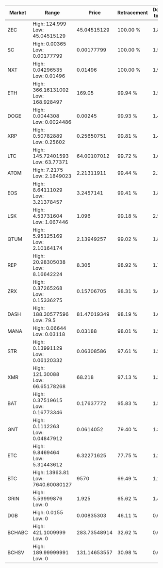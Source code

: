 | Market | Range | Price| Retracement | Doubles to 50% |
| --- | --- | --- | --- | --- |
| ZEC | High: 124.999<br />Low: 45.04515129 | 45.04515129 | 100.00 % | 1.89 |
| SC | High: 0.00365<br />Low: 0.00177799 | 0.00177799 | 100.00 % | 1.53 |
| NXT | High: 0.04296535<br />Low: 0.01496 | 0.01496 | 100.00 % | 1.94 |
| ETH | High: 366.16131002<br />Low: 168.928497 | 169.05 | 99.94 % | 1.58 |
| DOGE | High: 0.0044308<br />Low: 0.0024486 | 0.00245 | 99.93 % | 1.40 |
| XRP | High: 0.50782889<br />Low: 0.25602 | 0.25650751 | 99.81 % | 1.49 |
| LTC | High: 145.72401593<br />Low: 63.77371 | 64.00107012 | 99.72 % | 1.64 |
| ATOM | High: 7.2175<br />Low: 2.1849023 | 2.21311911 | 99.44 % | 2.12 |
| EOS | High: 8.64111029<br />Low: 3.21378457 | 3.2457141 | 99.41 % | 1.83 |
| LSK | High: 4.53731604<br />Low: 1.067446 | 1.096 | 99.18 % | 2.56 |
| QTUM | High: 5.95125169<br />Low: 2.10164174 | 2.13949257 | 99.02 % | 1.88 |
| REP | High: 20.98305038<br />Low: 8.16642224 | 8.305 | 98.92 % | 1.75 |
| ZRX | High: 0.37265268<br />Low: 0.15336275 | 0.15706705 | 98.31 % | 1.67 |
| DASH | High: 188.30577596<br />Low: 79.5 | 81.47019349 | 98.19 % | 1.64 |
| MANA | High: 0.06644<br />Low: 0.03118 | 0.03188 | 98.01 % | 1.53 |
| STR | High: 0.13991129<br />Low: 0.06120332 | 0.06308586 | 97.61 % | 1.59 |
| XMR | High: 121.30088<br />Low: 66.65178268 | 68.218 | 97.13 % | 1.38 |
| BAT | High: 0.37519615<br />Low: 0.16773346 | 0.17637772 | 95.83 % | 1.54 |
| GNT | High: 0.1112263<br />Low: 0.04847912 | 0.0614052 | 79.40 % | 1.30 |
| ETC | High: 9.8469464<br />Low: 5.31443612 | 6.32271625 | 77.75 % | 1.20 |
| BTC | High: 13963.81<br />Low: 7640.60080127 | 9570 | 69.49 % | 1.13 |
| GRIN | High: 5.59999876<br />Low: 0 | 1.925 | 65.62 % | 1.45 |
| DGB | High: 0.0155<br />Low: 0 | 0.00835303 | 46.11 % | 0.00 |
| BCHABC | High: 421.1009999<br />Low: 0 | 283.73548914 | 32.62 % | 0.00 |
| BCHSV | High: 189.99999991<br />Low: 0 | 131.14653557 | 30.98 % | 0.00 |

